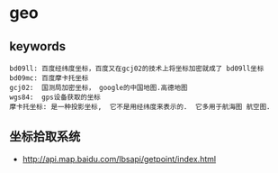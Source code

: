 # geo

## keywords


```
bd09ll: 百度经纬度坐标，百度又在gcj02的技术上将坐标加密就成了 bd09ll坐标
bd09mc: 百度摩卡托坐标
gcj02:  国测局加密坐标， google的中国地图.高德地图
wgs84:  gps设备获取的坐标
摩卡托坐标: 是一种投影坐标,  它不是用经纬度来表示的.  它多用于航海图 航空图.

```

## 坐标拾取系统

* <http://api.map.baidu.com/lbsapi/getpoint/index.html>

